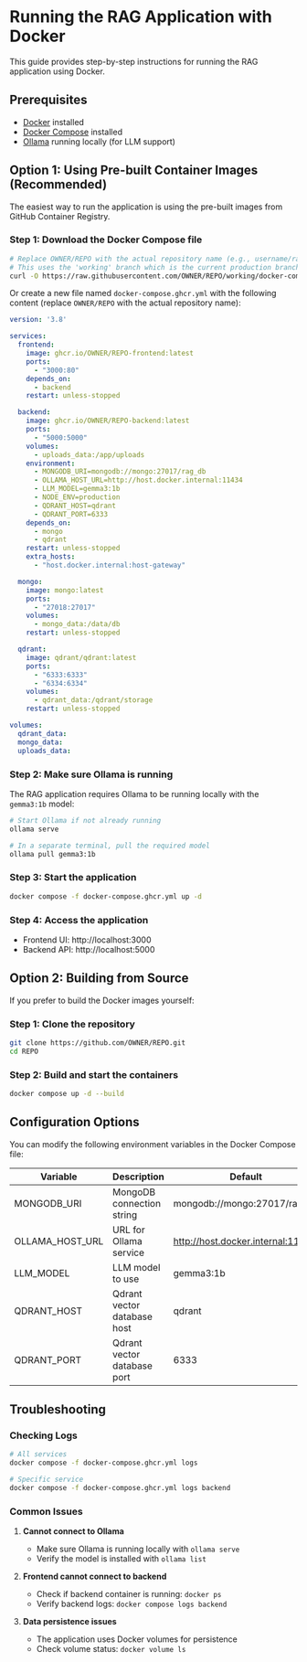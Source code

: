 # Running the RAG Application with Docker

This guide provides step-by-step instructions for running the RAG application using Docker.

## Prerequisites

- [Docker](https://www.docker.com/get-started/) installed
- [Docker Compose](https://docs.docker.com/compose/install/) installed
- [Ollama](https://ollama.com/) running locally (for LLM support)

## Option 1: Using Pre-built Container Images (Recommended)

The easiest way to run the application is using the pre-built images from GitHub Container Registry.

### Step 1: Download the Docker Compose file

```bash
# Replace OWNER/REPO with the actual repository name (e.g., username/rag-app)
# This uses the 'working' branch which is the current production branch
curl -O https://raw.githubusercontent.com/OWNER/REPO/working/docker-compose.ghcr.yml
```

Or create a new file named `docker-compose.ghcr.yml` with the following content (replace `OWNER/REPO` with the actual repository name):

```yaml
version: '3.8'

services:
  frontend:
    image: ghcr.io/OWNER/REPO-frontend:latest
    ports:
      - "3000:80"
    depends_on:
      - backend
    restart: unless-stopped

  backend:
    image: ghcr.io/OWNER/REPO-backend:latest
    ports:
      - "5000:5000"
    volumes:
      - uploads_data:/app/uploads
    environment:
      - MONGODB_URI=mongodb://mongo:27017/rag_db
      - OLLAMA_HOST_URL=http://host.docker.internal:11434
      - LLM_MODEL=gemma3:1b
      - NODE_ENV=production
      - QDRANT_HOST=qdrant
      - QDRANT_PORT=6333
    depends_on:
      - mongo
      - qdrant
    restart: unless-stopped
    extra_hosts:
      - "host.docker.internal:host-gateway"

  mongo:
    image: mongo:latest
    ports:
      - "27018:27017"
    volumes:
      - mongo_data:/data/db
    restart: unless-stopped

  qdrant:
    image: qdrant/qdrant:latest
    ports:
      - "6333:6333"
      - "6334:6334"
    volumes:
      - qdrant_data:/qdrant/storage
    restart: unless-stopped

volumes:
  qdrant_data:
  mongo_data:
  uploads_data:
```

### Step 2: Make sure Ollama is running

The RAG application requires Ollama to be running locally with the `gemma3:1b` model:

```bash
# Start Ollama if not already running
ollama serve

# In a separate terminal, pull the required model
ollama pull gemma3:1b
```

### Step 3: Start the application

```bash
docker compose -f docker-compose.ghcr.yml up -d
```

### Step 4: Access the application

- Frontend UI: http://localhost:3000
- Backend API: http://localhost:5000

## Option 2: Building from Source

If you prefer to build the Docker images yourself:

### Step 1: Clone the repository

```bash
git clone https://github.com/OWNER/REPO.git
cd REPO
```

### Step 2: Build and start the containers

```bash
docker compose up -d --build
```

## Configuration Options

You can modify the following environment variables in the Docker Compose file:

| Variable | Description | Default |
|----------|-------------|---------|
| MONGODB_URI | MongoDB connection string | mongodb://mongo:27017/rag_db |
| OLLAMA_HOST_URL | URL for Ollama service | http://host.docker.internal:11434 |
| LLM_MODEL | LLM model to use | gemma3:1b |
| QDRANT_HOST | Qdrant vector database host | qdrant |
| QDRANT_PORT | Qdrant vector database port | 6333 |

## Troubleshooting

### Checking Logs

```bash
# All services
docker compose -f docker-compose.ghcr.yml logs

# Specific service
docker compose -f docker-compose.ghcr.yml logs backend
```

### Common Issues

1. **Cannot connect to Ollama**
   - Make sure Ollama is running locally with `ollama serve`
   - Verify the model is installed with `ollama list`

2. **Frontend cannot connect to backend**
   - Check if backend container is running: `docker ps`
   - Verify backend logs: `docker compose logs backend`

3. **Data persistence issues**
   - The application uses Docker volumes for persistence
   - Check volume status: `docker volume ls` 